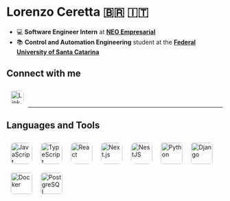 # Lorenzo Ceretta 🇧🇷 🇮🇹

- 💻 **Software Engineer Intern** at **[NEO Empresarial](https://neo.certi.org.br)**
- 📚 **Control and Automation Engineering** student at the **[Federal University of Santa Catarina](https://www.ufsc.br)**

## Connect with me

<a href="https://www.linkedin.com/in/lorenzo-ceretta-400a20285/">
  <img align="left" alt="LinkedIn" width="30px" style="margin:10px; border-radius:5px" src="https://upload.wikimedia.org/wikipedia/commons/8/81/LinkedIn_icon.svg" />
</a>

<br />
<br />

---

## Languages and Tools

<img align="left" alt="JavaScript" width="50px" style="margin:10px; border-radius:10px" src="https://cdn.jsdelivr.net/gh/devicons/devicon/icons/javascript/javascript-original.svg" />
<img align="left" alt="TypeScript" width="50px" style="margin:10px; border-radius:10px" src="https://cdn.jsdelivr.net/gh/devicons/devicon/icons/typescript/typescript-original.svg" />
<img align="left" alt="React" width="50px" style="margin:10px; border-radius:10px" src="https://cdn.jsdelivr.net/gh/devicons/devicon/icons/react/react-original.svg" />
<img align="left" alt="Next.js" width="50px" style="margin:10px; border-radius:10px" src="https://cdn.jsdelivr.net/gh/devicons/devicon/icons/nextjs/nextjs-original.svg" />
<img align="left" alt="NestJS" width="50px" style="margin:10px; border-radius:10px" src="https://nestjs.com/img/logo-small.svg" />
<img align="left" alt="Python" width="50px" style="margin:10px; border-radius:5px" src="https://cdn.jsdelivr.net/gh/devicons/devicon/icons/python/python-original.svg" />
<img align="left" alt="Django" width="50px" style="margin:10px; border-radius:5px" src="https://cdn.jsdelivr.net/gh/devicons/devicon/icons/django/django-plain.svg" />
<img align="left" alt="Docker" width="50px" style="margin:10px; border-radius:5px" src="https://cdn.jsdelivr.net/gh/devicons/devicon/icons/docker/docker-original.svg" />
<img align="left" alt="PostgreSQL" width="50px" style="margin:10px; border-radius:5px" src="https://cdn.jsdelivr.net/gh/devicons/devicon/icons/postgresql/postgresql-original.svg" />


<br />
<br />
<br />






